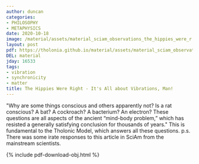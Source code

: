 ```yaml
---
author: duncan
categories:
- PHILOSOPHY
- METAPHYSICS
date: 2020-10-18
image: /material/assets/material_sciam_observations_the_hippies_were_r.png
layout: post
pdf: https://tholonia.github.io/material/assets/material_sciam_observations_the_hippies_were_r.pdf
DEL: material
jday: 16533
tags:
- vibration
- synchronicity
- matter
title: The Hippies Were Right - It's All about Vibrations, Man!
---
```


"Why are some things conscious and others apparently not? Is a rat conscious? A bat? A cockroach? A bacterium? An electron? These questions are all aspects of the ancient “mind-body problem,” which has resisted a generally satisfying conclusion for thousands of years."  This is fundamental to the Tholonic Model, which answers all these questions. p.s. There was some irate responses to this article in SciAm from the mainstream scientists.

<!--more-->

{% include pdf-download-obj.html %}
